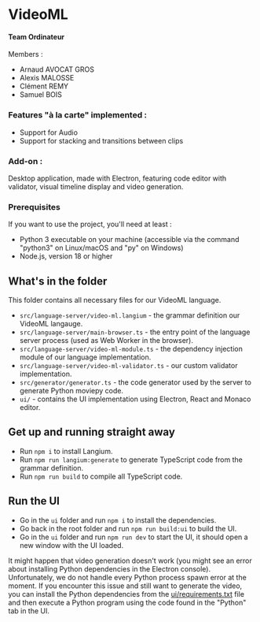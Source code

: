 # VideoML

#### Team Ordinateur
Members : 
  - Arnaud AVOCAT GROS
  - Alexis MALOSSE
  - Clément REMY
  - Samuel BOIS

### Features "à la carte" implemented : 
  - Support for Audio
  - Support for stacking and transitions between clips

### Add-on : 
Desktop application, made with Electron, featuring code editor with validator, visual timeline display and video generation.

### Prerequisites

If you want to use the project, you'll need at least :
- Python 3 executable on your machine (accessible via the command "python3" on Linux/macOS and "py" on Windows)
- Node.js, version 18 or higher

## What's in the folder

This folder contains all necessary files for our VideoML language.
 * `src/language-server/video-ml.langium` -  the grammar definition our VideoML langauge.
 * `src/language-server/main-browser.ts` - the entry point of the language server process (used as Web Worker in the browser).
 * `src/language-server/video-ml-module.ts` - the dependency injection module of our language implementation.
 * `src/language-server/video-ml-validator.ts` - our custom validator implementation.
 * `src/generator/generator.ts` - the code generator used by the server to generate Python moviepy code.
 * `ui/` - contains the UI implementation using Electron, React and Monaco editor.

## Get up and running straight away

 * Run `npm i` to install Langium.
 * Run `npm run langium:generate` to generate TypeScript code from the grammar definition.
 * Run `npm run build` to compile all TypeScript code.

 ## Run the UI

 * Go in the `ui` folder and run `npm i` to install the dependencies.
 * Go back in the root folder and run `npm run build:ui` to build the UI.
 * Go in the `ui` folder and run `npm run dev` to start the UI, it should open a new window with the UI loaded.

It might happen that video generation doesn't work (you might see an error about installing Python dependencies in the Electron console). Unfortunately, we do not handle every Python process spawn error at the moment. If you encounter this issue and still want to generate the video, you can install the Python dependencies from the [ui/requirements.txt](https://github.com/ClementREMY2/si5-dsl-VideoML-ordinateur/blob/main/ui/requirements.txt) file and then execute a Python program using the code found in the "Python" tab in the UI.
